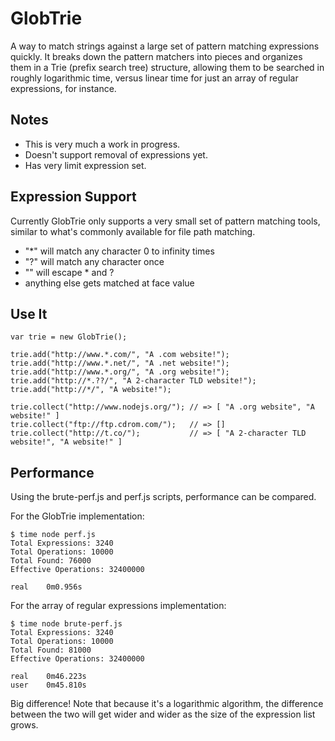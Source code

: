 # GlobTrie

A way to match strings against a large set of pattern matching expressions quickly. It breaks down the pattern matchers into pieces and organizes them in a Trie (prefix search tree) structure, allowing them to be searched in roughly logarithmic time, versus linear time for just an array of regular expressions, for instance.

## Notes

* This is very much a work in progress.
* Doesn't support removal of expressions yet.
* Has very limit expression set.

## Expression Support

Currently GlobTrie only supports a very small set of pattern matching tools, similar to what's commonly available for file path matching.

* "*" will match any character 0 to infinity times
* "?" will match any character once
* "\" will escape * and ?
* anything else gets matched at face value

## Use It

    var trie = new GlobTrie();
    
    trie.add("http://www.*.com/", "A .com website!");
    trie.add("http://www.*.net/", "A .net website!");
    trie.add("http://www.*.org/", "A .org website!");
    trie.add("http://*.??/", "A 2-character TLD website!");
    trie.add("http://*/", "A website!");
    
    trie.collect("http://www.nodejs.org/"); // => [ "A .org website", "A website!" ]
    trie.collect("ftp://ftp.cdrom.com/");   // => []
    trie.collect("http://t.co/");           // => [ "A 2-character TLD website!", "A website!" ]

## Performance

Using the brute-perf.js and perf.js scripts, performance can be compared.

For the GlobTrie implementation:

    $ time node perf.js
    Total Expressions: 3240
    Total Operations: 10000
    Total Found: 76000
    Effective Operations: 32400000

    real	0m0.956s

For the array of regular expressions implementation:

    $ time node brute-perf.js
    Total Expressions: 3240
    Total Operations: 10000
    Total Found: 81000
    Effective Operations: 32400000

    real	0m46.223s
    user	0m45.810s

Big difference! Note that because it's a logarithmic algorithm, the difference between the two will get wider and wider as the size of the expression list grows.